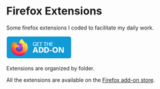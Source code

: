 # Firefox Extensions

Some firefox extensions I coded to facilitate my daily work.

<a href="https://addons.mozilla.org/en-US/firefox/user/16445248/">
<img src="./get-the-addon.png"></a>

Extensions are organized by folder.

All the extensions are available on the [Firefox add-on store](https://addons.mozilla.org/en-US/firefox/user/16445248/).
